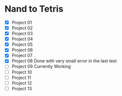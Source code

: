 # Nand to Tetris
- [x] Project 01
- [x] Project 02
- [x] Project 03
- [x] Project 04
- [x] Project 05
- [x] Project 06
- [x] Project 07
- [x] Project 08 Done with very small error in the last test
- [ ] Project 09 Currently Working
- [ ] Project 10
- [ ] Project 11
- [ ] Project 12
- [ ] Project 13